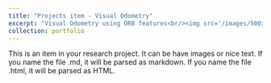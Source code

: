 ```yaml
---
title: "Projects item - Visual Odometry"
excerpt: "Visual Odometry using ORB features<br/><img src='/images/500x300.png'>"
collection: portfolio
---
```


This is an item in your research project.
It can be have images or nice text.
If you name the file .md, it will be parsed as markdown.
If you name the file .html, it will be parsed as HTML. 
